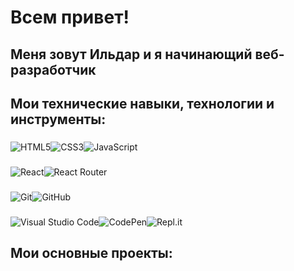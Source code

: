 # Всем привет! 
## Меня зовут Ильдар и я начинающий веб-разработчик

## Мои технические навыки, технологии и инструменты:   
###
![HTML5](https://img.shields.io/badge/html5-%23E34F26.svg?style=for-the-badge&logo=html5&logoColor=white)![CSS3](https://img.shields.io/badge/css3-%231572B6.svg?style=for-the-badge&logo=css3&logoColor=white)![JavaScript](https://img.shields.io/badge/javascript-%23323330.svg?style=for-the-badge&logo=javascript&logoColor=%23F7DF1E)
###
![React](https://img.shields.io/badge/react-%2320232a.svg?style=for-the-badge&logo=react&logoColor=%2361DAFB)![React Router](https://img.shields.io/badge/React_Router-CA4245?style=for-the-badge&logo=react-router&logoColor=white)
###
![Git](https://img.shields.io/badge/git-%23F05033.svg?style=for-the-badge&logo=git&logoColor=white)![GitHub](https://img.shields.io/badge/github-%23121011.svg?style=for-the-badge&logo=github&logoColor=white)
###
![Visual Studio Code](https://img.shields.io/badge/Visual%20Studio%20Code-0078d7.svg?style=for-the-badge&logo=visual-studio-code&logoColor=white)![CodePen](https://img.shields.io/badge/CodePen-white?style=for-the-badge&logo=codepen&logoColor=black)![Repl.it](https://img.shields.io/badge/Repl.it-%230D101E.svg?style=for-the-badge&logo=replit&logoColor=white)


## Мои основные проекты:


